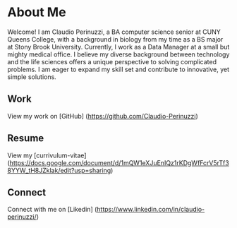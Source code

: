 # About Me

Welcome! I am Claudio Perinuzzi, a BA computer science senior at CUNY Queens College, with a background in biology from my time as a BS major at Stony Brook University. Currently, I work as a Data Manager at a small but mighty medical office. I believe my diverse background between technology and the life sciences offers a unique perspective to solving complicated problems. I am eager to expand my skill set and contribute to innovative, yet simple solutions.

## Work

View my work on [GitHub] (https://github.com/Claudio-Perinuzzi)

## Resume

View my [currivulum-vitae] (https://docs.google.com/document/d/1mQW1eXJuEnIQz1rKDgWfFcrV5rTf38YYW_tH8JZklak/edit?usp=sharing)

## Connect

Connect with me on [Likedin] (https://www.linkedin.com/in/claudio-perinuzzi/)

